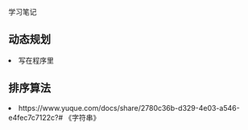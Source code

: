 学习笔记

<h2>动态规划</h2>
<li>写在程序里</li>
<h2>排序算法</h2>
<li>https://www.yuque.com/docs/share/2780c36b-d329-4e03-a546-e4fec7c7122c?# 《字符串》</li>
